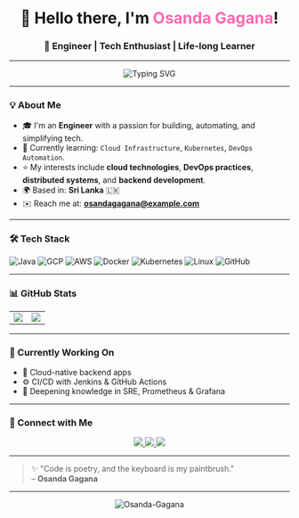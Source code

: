<!-- Beautiful GitHub Profile README for Osanda Gagana -->

<h1 align="center">👋 Hello there, I'm <span style="color:#ff69b4;">Osanda Gagana</span>!</h1>
<h3 align="center">🌟 Engineer | Tech Enthusiast | Life-long Learner</h3>

---

<p align="center">
  <img src="https://readme-typing-svg.demolab.com?font=Fira+Code&weight=600&size=24&pause=1000&color=000000&center=true&vCenter=true&width=435&lines=Welcome+to+my+GitHub+Portfolio;" alt="Typing SVG" />
</p>

---

### 💡 About Me

- 🎓 I'm an **Engineer** with a passion for building, automating, and simplifying tech.
- 🌱 Currently learning: `Cloud Infrastructure`, `Kubernetes`, `DevOps Automation`.
- ⭐ My interests include **cloud technologies**, **DevOps practices**, **distributed systems**, and **backend development**.
- 🌍 Based in: **Sri Lanka** 🇱🇰
- ✉️ Reach me at: **osandagagana@example.com** 

---

### 🛠️ Tech Stack

![Java](https://img.shields.io/badge/Java-%23ED8B00.svg?style=for-the-badge&logo=java&logoColor=white)
![GCP](https://img.shields.io/badge/Google%20Cloud-4285F4?style=for-the-badge&logo=google-cloud&logoColor=white)
![AWS](https://img.shields.io/badge/AWS-232F3E?style=for-the-badge&logo=amazon-aws&logoColor=white)
![Docker](https://img.shields.io/badge/Docker-2496ED?style=for-the-badge&logo=docker&logoColor=white)
![Kubernetes](https://img.shields.io/badge/Kubernetes-326CE5?style=for-the-badge&logo=kubernetes&logoColor=white)
![Linux](https://img.shields.io/badge/Linux-FCC624?style=for-the-badge&logo=linux&logoColor=black)
![GitHub](https://img.shields.io/badge/GitHub-181717?style=for-the-badge&logo=github&logoColor=white)

---

### 📊 GitHub Stats

<table>
  <tr>
    <td><img src="https://github-readme-stats.vercel.app/api?username=Osanda-Gagana&show_icons=true&theme=radical" /></td>
    <td><img src="https://github-readme-streak-stats.herokuapp.com/?user=Osanda-Gagana&theme=radical" /></td>
  </tr>
</table>

---

### 🎯 Currently Working On

- 🚀 Cloud-native backend apps
- ⚙️ CI/CD with Jenkins & GitHub Actions
- 🧠 Deepening knowledge in SRE, Prometheus & Grafana

---

### 🔗 Connect with Me

<p align="center">
  <a href="https://www.linkedin.com/in/osandagagana/" target="_blank">
    <img src="https://img.shields.io/badge/LinkedIn-%230077B5.svg?style=for-the-badge&logo=linkedin&logoColor=white" />
  </a>
  <a href="mailto:osandagagana@example.com">
    <img src="https://img.shields.io/badge/Gmail-D14836?style=for-the-badge&logo=gmail&logoColor=white" />
  </a>
  <a href="https://github.com/Osanda-Gagana">
    <img src="https://img.shields.io/badge/GitHub-181717?style=for-the-badge&logo=github&logoColor=white" />
  </a>
</p>

---

> ✨ "Code is poetry, and the keyboard is my paintbrush."  
> – **Osanda Gagana**

---

<!-- visitor badge -->
<p align="center">
  <img src="https://komarev.com/ghpvc/?username=Osanda-Gagana&label=Profile%20views&color=0e75b6&style=flat" alt="Osanda-Gagana" />
</p>
